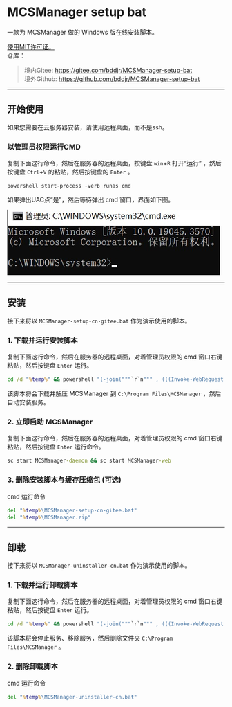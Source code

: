 # MCSManager setup bat
一款为 MCSManager 做的 Windows 版在线安装脚本。  

[使用MIT许可证。](https://mit-license.org)  
仓库：  
> 境内Gitee:  https://gitee.com/bddjr/MCSManager-setup-bat  
> 境外Github:  https://github.com/bddjr/MCSManager-setup-bat

***
## 开始使用
如果您需要在云服务器安装，请使用远程桌面，而不是ssh。  

### 以管理员权限运行CMD  
复制下面这行命令，然后在服务器的远程桌面，按键盘 `win`+`R` 打开“运行” ，然后按键盘 `Ctrl`+`V` 的粘贴，然后按键盘的 `Enter` 。  
```
powershell start-process -verb runas cmd
```

如果弹出UAC点“是”，然后等待弹出 cmd 窗口，界面如下图。  

![cmd](README/cmd.jpg)

***
## 安装
接下来将以 `MCSManager-setup-cn-gitee.bat` 作为演示使用的脚本。  

### 1. 下载并运行安装脚本
复制下面这行命令，然后在服务器的远程桌面，对着管理员权限的 cmd 窗口右键粘贴，然后按键盘 `Enter` 运行。  
```cmd
cd /d "%temp%" && powershell "(-join("""`r`n""" , (((Invoke-WebRequest -Uri https://gitee.com/bddjr/MCSManager-setup-bat/raw/main/MCSManager-setup-cn-gitee.bat -UseBasicParsing).Content) -replace '\n',"""`r`n"""))) | Out-File -Encoding utf8 -FilePath MCSManager-setup-cn-gitee.bat" && .\MCSManager-setup-cn-gitee.bat nopause
```
该脚本将会下载并解压 MCSManager 到 `C:\Program Files\MCSManager` ，然后自动安装服务。  

### 2. 立即启动 MCSManager
复制下面这行命令，然后在服务器的远程桌面，对着管理员权限的 cmd 窗口右键粘贴，然后按键盘 `Enter` 运行命令。  
```cmd
sc start MCSManager-daemon && sc start MCSManager-web
```

### 3. 删除安装脚本与缓存压缩包 (可选)
cmd 运行命令  
```cmd
del "%temp%\MCSManager-setup-cn-gitee.bat"
del "%temp%\MCSManager.zip"
```

***
## 卸载
接下来将以 `MCSManager-uninstaller-cn.bat` 作为演示使用的脚本。  

### 1. 下载并运行卸载脚本
复制下面这行命令，然后在服务器的远程桌面，对着管理员权限的 cmd 窗口右键粘贴，然后按键盘 `Enter` 运行。  
```cmd
cd /d "%temp%" && powershell "(-join("""`r`n""" , (((Invoke-WebRequest -Uri https://gitee.com/bddjr/MCSManager-setup-bat/raw/main/MCSManager-uninstaller-cn.bat -UseBasicParsing).Content) -replace '\n',"""`r`n"""))) | Out-File -Encoding utf8 -FilePath MCSManager-uninstaller-cn.bat" && .\MCSManager-uninstaller-cn.bat nopause
```
该脚本将会停止服务、移除服务，然后删除文件夹 `C:\Program Files\MCSManager` 。  

### 2. 删除卸载脚本
cmd 运行命令  
```cmd
del "%temp%\MCSManager-uninstaller-cn.bat"
```
